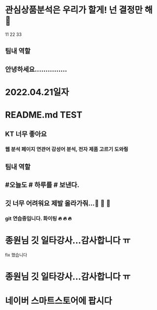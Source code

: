 # 관심상품분석은 우리가 할게! 넌 결정만 해 :speak_no_evil:

11
22
33

## 팀내 역할

## 안녕하세요...............


# 2022.04.21일자


# README.md TEST 
## KT 너무 좋아요 
### 웹 분석 페이지 연관어 감성어 분석, 전자 제품 고르기 도와줭
## 팀내 역할
## #오늘도 # 하루를 # 보낸다.

## 깃 너무 어려워요 제발 올라가줘...:poop: :poop: :pray: 


### git 연습중입니다. 화이팅 :fire: :fire: :fire:
# 종원님 깃 일타강사...감사합니다 ㅠ

fix 했습니다
# 종원님 깃 일타강사...감사합니다 ㅠ

# 네이버 스마트스토어에 팝시다
